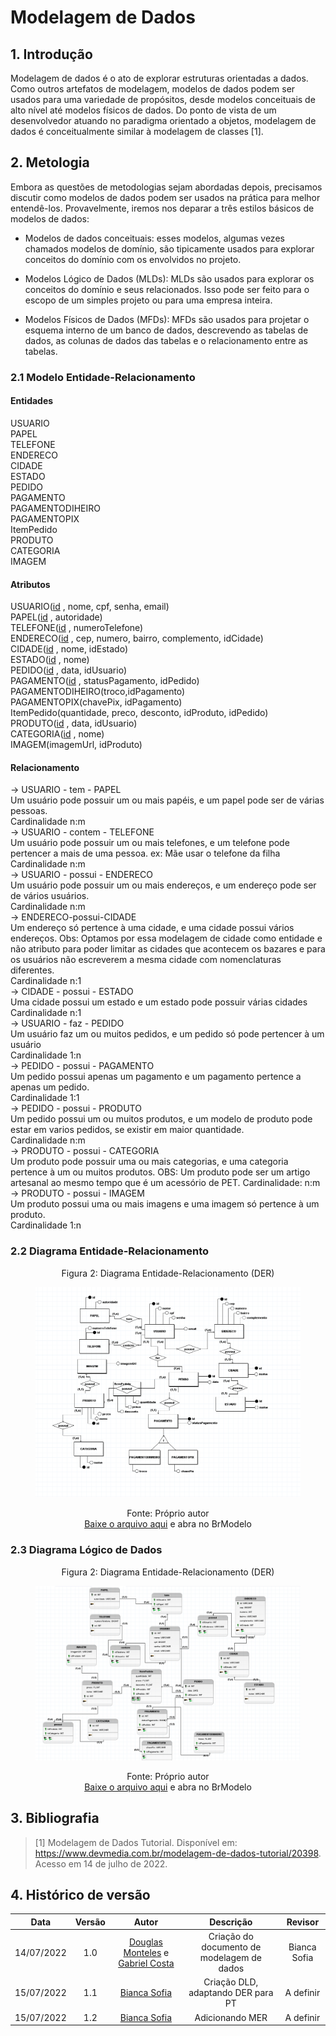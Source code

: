 # Modelagem de Dados

## 1. Introdução
Modelagem de dados é o ato de explorar estruturas orientadas a dados. Como outros artefatos de modelagem, modelos de dados podem ser usados para uma variedade de propósitos, desde modelos conceituais de alto nível até modelos físicos de dados. Do ponto de vista de um desenvolvedor atuando no paradigma orientado a objetos, modelagem de dados é conceitualmente similar à modelagem de classes [1].

## 2. Metologia
Embora as questões de metodologias sejam abordadas depois, precisamos discutir como modelos de dados podem ser usados na prática para melhor entendê-los. Provavelmente, iremos nos deparar a três estilos básicos de modelos de dados:

- Modelos de dados conceituais: esses modelos, algumas vezes chamados modelos de domínio, são tipicamente usados para explorar conceitos do domínio com os envolvidos no projeto.
  
- Modelos Lógico de Dados (MLDs): MLDs são usados para explorar os conceitos do domínio e seus relacionados. Isso pode ser feito para o escopo de um simples projeto ou para uma empresa inteira. 

- Modelos Físicos de Dados (MFDs): MFDs são usados para projetar o esquema interno de um banco de dados, descrevendo as tabelas de dados, as colunas de dados das tabelas e o relacionamento entre as tabelas. 

### 2.1 Modelo Entidade-Relacionamento
  
#### Entidades

USUARIO
<br>
PAPEL
<br>
TELEFONE
<br>
ENDERECO
<br>
CIDADE
<br>
ESTADO
<br>
PEDIDO
<br>
PAGAMENTO
<br>
PAGAMENTODIHEIRO
<br>
PAGAMENTOPIX
<br>
ItemPedido
<br>
PRODUTO
<br>
CATEGORIA
<br>
IMAGEM

#### Atributos

USUARIO(<u>id</u>  , nome, cpf, senha, email)
<br>
PAPEL(<u>id</u> , autoridade)
<br>
TELEFONE(<u>id</u> , numeroTelefone)
<br>
ENDERECO(<u>id</u> , cep, numero, bairro, complemento, idCidade)
<br>
CIDADE(<u>id</u> , nome, idEstado)
<br>
ESTADO(<u>id</u> , nome)
<br>
PEDIDO(<u>id</u> , data, idUsuario)
<br>
PAGAMENTO(<u>id</u> , statusPagamento, idPedido)
<br>
PAGAMENTODIHEIRO(troco,idPagamento)
<br>
PAGAMENTOPIX(chavePix, idPagamento)
<br>
ItemPedido(quantidade, preco, desconto, idProduto, idPedido)
<br>
PRODUTO(<u>id</u> , data, idUsuario)
<br>
CATEGORIA(<u>id</u> , nome)
<br>
IMAGEM(imagemUrl, idProduto)
<br>

#### Relacionamento

-> USUARIO - tem - PAPEL
<br>
Um usuário pode possuir um ou mais papéis, e um papel pode ser de várias pessoas.
<br>
Cardinalidade n:m
<br>
-> USUARIO - contem - TELEFONE
<br>
Um usuário pode possuir um ou mais telefones, e um telefone pode pertencer a mais de uma pessoa. ex: Mãe usar o telefone da filha
<br>
Cardinalidade n:m
<br>
-> USUARIO - possui - ENDERECO
<br>
Um usuário pode possuir um ou mais endereços, e um endereço pode ser de vários usuários.
<br>
Cardinalidade n:m
<br>
-> ENDERECO-possui-CIDADE
<br>
Um endereço só pertence à uma cidade, e uma cidade possui vários endereços.
Obs: Optamos por essa modelagem de cidade como entidade e não atributo para poder limitar as cidades que acontecem
os bazares e para os usuários não escreverem a mesma cidade com nomenclaturas diferentes.
<br>
Cardinalidade n:1
<br>
-> CIDADE - possui - ESTADO
<br>
Uma cidade possui um estado e um estado pode possuir várias cidades
<br>
Cardinalidade n:1
<br>
-> USUARIO - faz - PEDIDO
<br>
Um usuário faz um ou muitos pedidos, e um pedido só pode pertencer à um  usuário
<br>
Cardinalidade 1:n
<br>
-> PEDIDO - possui - PAGAMENTO
<br>
Um pedido possui apenas um pagamento e um pagamento pertence a apenas um pedido. 
<br>
Cardinalidade 1:1
<br>
-> PEDIDO - possui - PRODUTO
<br>
Um pedido possui um ou muitos produtos, e um modelo de produto pode estar em varios pedidos, se existir em maior quantidade.
<br>
Cardinalidade n:m
<br>
-> PRODUTO - possui - CATEGORIA
<br>
Um produto pode possuir uma ou mais categorias, e uma categoria pertence à um ou muitos produtos. OBS: 
Um produto pode ser um artigo artesanal ao mesmo tempo que é um acessório de PET.
Cardinalidade: n:m
<br>
-> PRODUTO - possui - IMAGEM
<br>
Um produto possui uma ou mais imagens e uma imagem só pertence à um produto.
<br>
Cardinalidade 1:n

### 2.2 Diagrama Entidade-Relacionamento

<figure>
  <figcaption style="text-align: center !important">
    Figura 2: Diagrama Entidade-Relacionamento (DER)
  </figcaption>

  ![Diagrama de Classes](../img/Diagramas/DER.png)

  <figcaption style="text-align: center !important">
    Fonte: Próprio autor<br>
    <a href="../../docs/img/Diagramas/DiagramaEntidadeRelacionamento.brM3" download>Baixe o arquivo aqui</a> e abra no BrModelo
  </figcaption>
</figure>

### 2.3 Diagrama Lógico de Dados
<figure>
  <figcaption style="text-align: center !important">
    Figura 2: Diagrama Entidade-Relacionamento (DER)
  </figcaption>

  ![Diagrama de Classes](../img/Diagramas/DLD.png)

  <figcaption style="text-align: center !important">
    Fonte: Próprio autor<br>
    <a href="../../docs/img/Diagramas/DiagramaLogicoDados.brM3" download>Baixe o arquivo aqui</a> e abra no BrModelo
  </figcaption>
</figure>



## 3. Bibliografia

> [1] Modelagem de Dados Tutorial. Disponível em: <https://www.devmedia.com.br/modelagem-de-dados-tutorial/20398>. Acesso em 14 de julho de 2022.

## 4. Histórico de versão
| Data | Versão | Autor | Descrição | Revisor |
| :-: | :-: | :-: | :-: | :-: |
| 14/07/2022 | 1.0 | [Douglas Monteles](https://github.com/DouglasMonteles) e [Gabriel Costa](https://github.com/GabrielCostaDeOliveira) | Criação do documento de modelagem de dados |Bianca Sofia |
| 15/07/2022 | 1.1 | [Bianca Sofia](https://github.com/biancasofia)| Criação DLD, adaptando DER para PT | A definir |
| 15/07/2022 | 1.2 | [Bianca Sofia](https://github.com/biancasofia)| Adicionando MER | A definir |